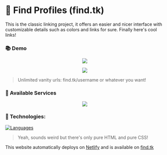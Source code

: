 # 🌠 Find Profiles (find.tk)

This is the classic linking project, it offers an easier and nicer interface with customizable details such as colors and links for sure. Finally here's cool links!

### 📚 Demo

<p align="center">
  <img src="https://cdn.discordapp.com/attachments/745937151094423642/998667861662896239/chrome_g08QFIL1hJ.png" />
</p>

<p align="center">
  <img src="https://cdn.discordapp.com/attachments/745937151094423642/998661430947622992/chrome_e5aDCTskis.gif" />
</p>

> Unlimited vanity urls: find.tk/username or whatever you want!

### 🎨 Available Services

<p align="center">
  <img src="https://cdn.discordapp.com/attachments/745937151094423642/998677459295817860/chrome_ToxRcHRXZ5.gif" />
</p>

### 🧬 Technologies:

[![Languages](https://skillicons.dev/icons?i=html,css)](https://skillicons.dev)

> Yeah, sounds weird but there's only pure HTML and pure CSS!

This website automatically deploys on [Netlify](https://find.tk) and is available on [find.tk](https://find.tk/)
